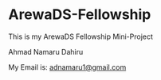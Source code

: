 # ArewaDS-Fellowship
This is my ArewaDS Fellowship Mini-Project

Ahmad Namaru Dahiru

My Email is: adnamaru1@gmail.com
